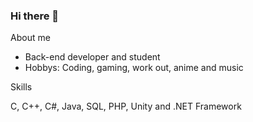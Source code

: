 ### Hi there 👋


About me

- Back-end developer and student
- Hobbys: Coding, gaming, work out, anime and music

Skills

C, C++, C#, Java, SQL, PHP, Unity and .NET Framework
